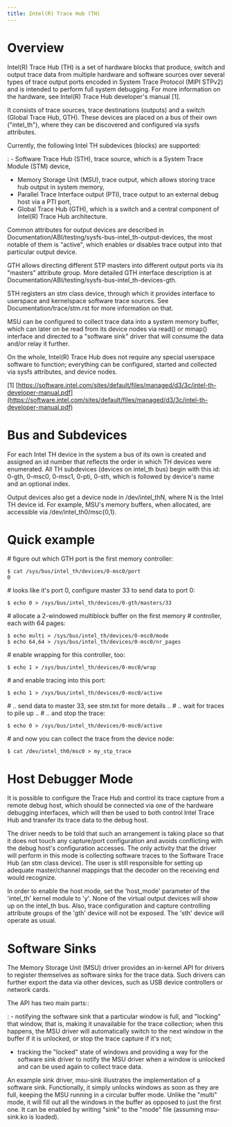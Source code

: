 ```yaml
---
title: Intel(R) Trace Hub (TH)
---
```


# Overview

Intel(R) Trace Hub (TH) is a set of hardware blocks that produce, switch and output trace data from multiple hardware and software sources over several types of trace output ports encoded in System Trace Protocol (MIPI STPv2) and is intended to perform full system debugging. For more information on the hardware, see Intel(R) Trace Hub developer\'s manual \[1\].

It consists of trace sources, trace destinations (outputs) and a switch (Global Trace Hub, GTH). These devices are placed on a bus of their own (\"intel_th\"), where they can be discovered and configured via sysfs attributes.

Currently, the following Intel TH subdevices (blocks) are supported:

: - Software Trace Hub (STH), trace source, which is a System Trace Module (STM) device,

- Memory Storage Unit (MSU), trace output, which allows storing trace hub output in system memory,
- Parallel Trace Interface output (PTI), trace output to an external debug host via a PTI port,
- Global Trace Hub (GTH), which is a switch and a central component of Intel(R) Trace Hub architecture.

Common attributes for output devices are described in Documentation/ABI/testing/sysfs-bus-intel_th-output-devices, the most notable of them is \"active\", which enables or disables trace output into that particular output device.

GTH allows directing different STP masters into different output ports via its \"masters\" attribute group. More detailed GTH interface description is at Documentation/ABI/testing/sysfs-bus-intel_th-devices-gth.

STH registers an stm class device, through which it provides interface to userspace and kernelspace software trace sources. See Documentation/trace/stm.rst for more information on that.

MSU can be configured to collect trace data into a system memory buffer, which can later on be read from its device nodes via read() or mmap() interface and directed to a \"software sink\" driver that will consume the data and/or relay it further.

On the whole, Intel(R) Trace Hub does not require any special userspace software to function; everything can be configured, started and collected via sysfs attributes, and device nodes.

\[1\] [https://software.intel.com/sites/default/files/managed/d3/3c/intel-th-developer-manual.pdf](https://software.intel.com/sites/default/files/managed/d3/3c/intel-th-developer-manual.pdf)

# Bus and Subdevices

For each Intel TH device in the system a bus of its own is created and assigned an id number that reflects the order in which TH devices were enumerated. All TH subdevices (devices on intel_th bus) begin with this id: 0-gth, 0-msc0, 0-msc1, 0-pti, 0-sth, which is followed by device\'s name and an optional index.

Output devices also get a device node in /dev/intel_thN, where N is the Intel TH device id. For example, MSU\'s memory buffers, when allocated, are accessible via /dev/intel_th0/msc{0,1}.

# Quick example

\# figure out which GTH port is the first memory controller:

```
$ cat /sys/bus/intel_th/devices/0-msc0/port
0
```

\# looks like it\'s port 0, configure master 33 to send data to port 0:

```
$ echo 0 > /sys/bus/intel_th/devices/0-gth/masters/33
```

\# allocate a 2-windowed multiblock buffer on the first memory \# controller, each with 64 pages:

```
$ echo multi > /sys/bus/intel_th/devices/0-msc0/mode
$ echo 64,64 > /sys/bus/intel_th/devices/0-msc0/nr_pages
```

\# enable wrapping for this controller, too:

```
$ echo 1 > /sys/bus/intel_th/devices/0-msc0/wrap
```

\# and enable tracing into this port:

```
$ echo 1 > /sys/bus/intel_th/devices/0-msc0/active
```

\# .. send data to master 33, see stm.txt for more details .. \# .. wait for traces to pile up .. \# .. and stop the trace:

```
$ echo 0 > /sys/bus/intel_th/devices/0-msc0/active
```

\# and now you can collect the trace from the device node:

```
$ cat /dev/intel_th0/msc0 > my_stp_trace
```

# Host Debugger Mode

It is possible to configure the Trace Hub and control its trace capture from a remote debug host, which should be connected via one of the hardware debugging interfaces, which will then be used to both control Intel Trace Hub and transfer its trace data to the debug host.

The driver needs to be told that such an arrangement is taking place so that it does not touch any capture/port configuration and avoids conflicting with the debug host\'s configuration accesses. The only activity that the driver will perform in this mode is collecting software traces to the Software Trace Hub (an stm class device). The user is still responsible for setting up adequate master/channel mappings that the decoder on the receiving end would recognize.

In order to enable the host mode, set the \'host_mode\' parameter of the \'intel_th\' kernel module to \'y\'. None of the virtual output devices will show up on the intel_th bus. Also, trace configuration and capture controlling attribute groups of the \'gth\' device will not be exposed. The \'sth\' device will operate as usual.

# Software Sinks

The Memory Storage Unit (MSU) driver provides an in-kernel API for drivers to register themselves as software sinks for the trace data. Such drivers can further export the data via other devices, such as USB device controllers or network cards.

The API has two main parts::

: - notifying the software sink that a particular window is full, and \"locking\" that window, that is, making it unavailable for the trace collection; when this happens, the MSU driver will automatically switch to the next window in the buffer if it is unlocked, or stop the trace capture if it\'s not;

- tracking the \"locked\" state of windows and providing a way for the software sink driver to notify the MSU driver when a window is unlocked and can be used again to collect trace data.

An example sink driver, msu-sink illustrates the implementation of a software sink. Functionally, it simply unlocks windows as soon as they are full, keeping the MSU running in a circular buffer mode. Unlike the \"multi\" mode, it will fill out all the windows in the buffer as opposed to just the first one. It can be enabled by writing \"sink\" to the \"mode\" file (assuming msu-sink.ko is loaded).
